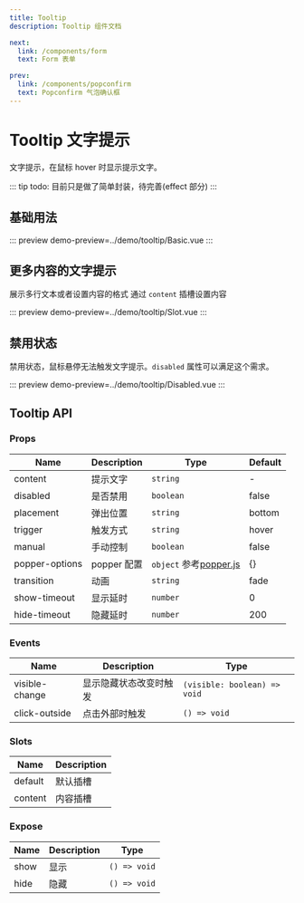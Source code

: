 ```yaml
---
title: Tooltip
description: Tooltip 组件文档

next:
  link: /components/form
  text: Form 表单

prev:
  link: /components/popconfirm
  text: Popconfirm 气泡确认框
---
```


# Tooltip 文字提示

文字提示，在鼠标 hover 时显示提示文字。

::: tip
todo: 目前只是做了简单封装，待完善(effect 部分)
:::

## 基础用法

::: preview
demo-preview=../demo/tooltip/Basic.vue
:::

## 更多内容的文字提示

展示多行文本或者设置内容的格式
通过 `content` 插槽设置内容

::: preview
demo-preview=../demo/tooltip/Slot.vue
:::

## 禁用状态

禁用状态，鼠标悬停无法触发文字提示。`disabled` 属性可以满足这个需求。

::: preview
demo-preview=../demo/tooltip/Disabled.vue
:::

## Tooltip API

### Props

| Name           | Description | Type                                                     | Default |
| -------------- | ----------- | -------------------------------------------------------- | ------- |
| content        | 提示文字    | `string`                                                 | -       |
| disabled       | 是否禁用    | `boolean`                                                | false   |
| placement      | 弹出位置    | `string`                                                 | bottom  |
| trigger        | 触发方式    | `string`                                                 | hover   |
| manual         | 手动控制    | `boolean`                                                | false   |
| popper-options | popper 配置 | `object` 参考[popper.js](https://popper.js.org/docs/v2/) | {}      |
| transition     | 动画        | `string`                                                 | fade    |
| show-timeout   | 显示延时    | `number`                                                 | 0       |
| hide-timeout   | 隐藏延时    | `number`                                                 | 200     |

### Events

| Name           | Description            | Type                         |
| -------------- | ---------------------- | ---------------------------- |
| visible-change | 显示隐藏状态改变时触发 | `(visible: boolean) => void` |
| click-outside  | 点击外部时触发         | `() => void`                 |

### Slots

| Name    | Description |
| ------- | ----------- |
| default | 默认插槽    |
| content | 内容插槽    |

### Expose

| Name | Description | Type         |
| ---- | ----------- | ------------ |
| show | 显示        | `() => void` |
| hide | 隐藏        | `() => void` |
